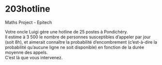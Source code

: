 # 203hotline
Maths Project - Epitech

Votre oncle Luigi gère une hotline de 25 postes à Pondichéry.<br>
Il estime à 3 500 le nombre de personnes susceptibles d’appeler par jour (soit 8h), et
aimerait connaître la probabilité d’encombrement (c’est-à-dire la probabilité qu’aucune
ligne ne soit disponible) en fonction de la durée moyenne des appels.<br>
C’est là que vous intervenez.
